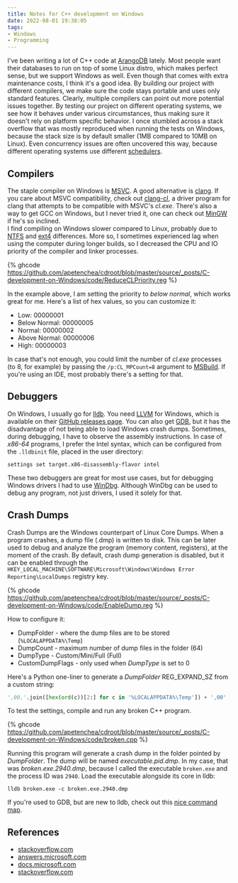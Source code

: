 ```yaml
---
title: Notes for C++ development on Windows
date: 2022-08-01 19:38:05
tags:
- Windows
- Programming
---
```


I've been writing a lot of C++ code at [ArangoDB](https://github.com/arangodb/arangodb) lately. Most people want their
databases to run on top of some Linux distro, which makes perfect sense, but we support Windows as well.
Even though that comes with extra maintenance costs, I think it's a good idea. By building our project with
different compilers, we make sure the code stays portable and uses only standard features.
Clearly, multiple compilers can point out more potential issues together. By testing our project on different operating
systems, we see how it behaves under various circumstances, thus making sure it doesn't rely on platform
specific behavior. I once stumbled across a stack overflow that was mostly reproduced when running the tests on Windows,
because the stack size is by default smaller (1MB compared to 10MB on Linux). Even concurrency issues are often
uncovered this way, because different operating systems use different [schedulers](https://en.wikipedia.org/wiki/Scheduling_(computing)).

## Compilers

The staple compiler on Windows is [MSVC](https://visualstudio.microsoft.com/vs/features/cplusplus/). A good alternative is
[clang](https://clang.llvm.org). If you care about MSVC compatibility, check out
[clang-cl](https://clang.llvm.org/docs/MSVCCompatibility.html), a driver program for clang that attempts to be compatible
with MSVC's _cl.exe_.
There's also a way to get GCC on Windows, but I never tried it, one can check out [MinGW](https://www.mingw-w64.org/) if
he's so inclined.  
I find compiling on Windows slower compared to Linux, probably due to [NTFS](https://en.wikipedia.org/wiki/NTFS)
and [ext4](https://en.wikipedia.org/wiki/Ext4) differences. More so, I sometimes experienced lag when using the computer during
longer builds, so I decreased the CPU and IO priority of the compiler and linker processes.

{% ghcode https://github.com/apetenchea/cdroot/blob/master/source/_posts/C-development-on-Windows/code/ReduceCLPriority.reg %}

In the example above, I am setting the priority to _below normal_, which works great for me. Here's a list of hex values,
so you can customize it:

- Low: 00000001
- Below Normal: 00000005
- Normal: 00000002
- Above Normal: 00000006
- High: 00000003

In case that's not enough, you could limit the number of _cl.exe_
processes (to 8, for example) by passing the `/p:CL_MPCount=8` argument to [MSBuild](https://docs.microsoft.com/en-us/visualstudio/msbuild/msbuild).
If you're using an IDE, most probably there's a setting for that.

## Debuggers

On Windows, I usually go for [lldb](https://lldb.llvm.org/). You need [LLVM](https://llvm.org/) for Windows, which is
available on their [GitHub releases page](https://github.com/llvm/llvm-project/releases). You can also get
[GDB](https://sourceware.org/gdb/), but it has the disadvantage of not being able to load Windows crash dumps.
Sometimes, during debugging, I have to observe the assembly instructions. In case of _x86-64_ programs,
I prefer the Intel syntax, which can be configured from the `.lldbinit` file, placed in the user directory:
```
settings set target.x86-disassembly-flavor intel
```

These two debuggers are great for most use cases, but for debugging Windows drivers I had to use
[WinDbg](https://docs.microsoft.com/en-us/windows-hardware/drivers/debugger/debugger-download-tools). Although WinDbg
can be used to debug any program, not just drivers, I used it solely for that.

## Crash Dumps
Crash Dumps are the Windows counterpart of Linux Core Dumps. When a program crashes, a dump file (.dmp) is written
to disk. This can be later used to debug and analyze the program (memory content, registers), at the moment of the crash.
By default, crash dump generation is disabled, but it can be enabled through the `HKEY_LOCAL_MACHINE\SOFTWARE\Microsoft\Windows\Windows Error Reporting\LocalDumps`
registry key.

{% ghcode https://github.com/apetenchea/cdroot/blob/master/source/_posts/C-development-on-Windows/code/EnableDump.reg %}

How to configure it:
- DumpFolder - where the dump files are to be stored (`%LOCALAPPDATA%\Temp`)
- DumpCount - maximum number of dump files in the folder (64)
- DumpType - Custom/Mini/Full (Full)
- CustomDumpFlags - only used when _DumpType_ is set to 0

Here's a Python one-liner to generate a _DumpFolder_ REG_EXPAND_SZ from a custom string:
```python
',00,'.join([hex(ord(c))[2:] for c in '%LOCALAPPDATA%\Temp']) + ',00'
```

To test the settings, compile and run any broken C++ program.

{% ghcode https://github.com/apetenchea/cdroot/blob/master/source/_posts/C-development-on-Windows/code/broken.cpp %}

Running this program will generate a crash dump in the folder pointed by _DumpFolder_. The dump will be named _executable.pid.dmp_.
In my case, that was _broken.exe.2940.dmp_, because I called the executable `broken.exe` and the process ID was `2940`.
Load the executable alongside its core in lldb:
```
lldb broken.exe -c broken.exe.2940.dmp
```

If you're used to GDB, but are new to lldb, check out this [nice command map](https://lldb.llvm.org/use/map.html).

## References

* [stackoverflow.com](https://stackoverflow.com/questions/53503593/how-to-reduce-visual-studio-build-process-priority-to-prevent-unresponsive-syste)
* [answers.microsoft.com](https://answers.microsoft.com/en-us/windows/forum/all/how-to-permanently-set-priority-processes-using/2f9ec439-5333-4625-9577-69d322cfbc5e)
* [docs.microsoft.com](https://docs.microsoft.com/en-us/windows/win32/wer/collecting-user-mode-dumps)
* [stackoverflow.com](https://stackoverflow.com/questions/20237201/best-way-to-have-crash-dumps-generated-when-processes-crash)